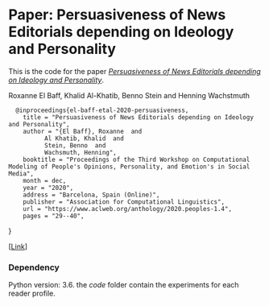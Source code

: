 # Paper: Persuasiveness of News Editorials depending on Ideology and Personality

This is the code for the paper *[Persuasiveness of News Editorials depending on Ideology and Personality](https://www.aclweb.org/anthology/2020.peoples-1.4.pdf)*.

Roxanne El Baff, Khalid Al-Khatib, Benno Stein and Henning Wachstmuth


      @inproceedings{el-baff-etal-2020-persuasiveness,
        title = "Persuasiveness of News Editorials depending on Ideology and Personality",
        author = "{El Baff}, Roxanne  and
              Al Khatib, Khalid  and
              Stein, Benno  and
              Wachsmuth, Henning",
        booktitle = "Proceedings of the Third Workshop on Computational Modeling of People's Opinions, Personality, and Emotion's in Social Media",
        month = dec,
        year = "2020",
        address = "Barcelona, Spain (Online)",
        publisher = "Association for Computational Linguistics",
        url = "https://www.aclweb.org/anthology/2020.peoples-1.4",
        pages = "29--40",
}

    
[[Link](https://www.aclweb.org/anthology/2020.peoples-1.4/)] 


### Dependency
Python version: 3.6.
the *code* folder contain the experiments for each reader profile.



